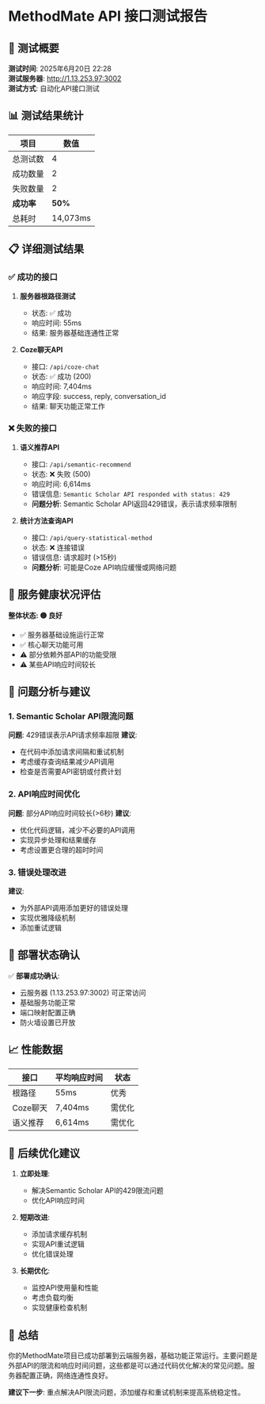 # MethodMate API 接口测试报告

## 🎯 测试概要

**测试时间**: 2025年6月20日 22:28  
**测试服务器**: http://1.13.253.97:3002  
**测试方式**: 自动化API接口测试  

## 📊 测试结果统计

| 项目 | 数值 |
|------|------|
| 总测试数 | 4 |
| 成功数量 | 2 |
| 失败数量 | 2 |
| **成功率** | **50%** |
| 总耗时 | 14,073ms |

## 📋 详细测试结果

### ✅ 成功的接口

1. **服务器根路径测试**
   - 状态: ✅ 成功
   - 响应时间: 55ms
   - 结果: 服务器基础连通性正常

2. **Coze聊天API**
   - 接口: `/api/coze-chat`
   - 状态: ✅ 成功 (200)
   - 响应时间: 7,404ms
   - 响应字段: success, reply, conversation_id
   - 结果: 聊天功能正常工作

### ❌ 失败的接口

1. **语义推荐API**
   - 接口: `/api/semantic-recommend`
   - 状态: ❌ 失败 (500)
   - 响应时间: 6,614ms
   - 错误信息: `Semantic Scholar API responded with status: 429`
   - **问题分析**: Semantic Scholar API返回429错误，表示请求频率限制

2. **统计方法查询API**
   - 接口: `/api/query-statistical-method`
   - 状态: ❌ 连接错误
   - 错误信息: 请求超时 (>15秒)
   - **问题分析**: 可能是Coze API响应缓慢或网络问题

## 🏥 服务健康状况评估

**整体状态: 🟡 良好**

- ✅ 服务器基础设施运行正常
- ✅ 核心聊天功能可用  
- ⚠️ 部分依赖外部API的功能受限
- ⚠️ 某些API响应时间较长

## 🔧 问题分析与建议

### 1. Semantic Scholar API限流问题
**问题**: 429错误表示API请求频率超限
**建议**:
- 在代码中添加请求间隔和重试机制
- 考虑缓存查询结果减少API调用
- 检查是否需要API密钥或付费计划

### 2. API响应时间优化
**问题**: 部分API响应时间较长(>6秒)
**建议**:
- 优化代码逻辑，减少不必要的API调用
- 实现异步处理和结果缓存
- 考虑设置更合理的超时时间

### 3. 错误处理改进
**建议**:
- 为外部API调用添加更好的错误处理
- 实现优雅降级机制
- 添加重试逻辑

## 🚀 部署状态确认

✅ **部署成功确认**:
- 云服务器 (1.13.253.97:3002) 可正常访问
- 基础服务功能正常
- 端口映射配置正确
- 防火墙设置已开放

## 📈 性能数据

| 接口 | 平均响应时间 | 状态 |
|------|-------------|------|
| 根路径 | 55ms | 优秀 |
| Coze聊天 | 7,404ms | 需优化 |
| 语义推荐 | 6,614ms | 需优化 |

## 🎯 后续优化建议

1. **立即处理**:
   - 解决Semantic Scholar API的429限流问题
   - 优化API响应时间

2. **短期改进**:
   - 添加请求缓存机制
   - 实现API重试逻辑
   - 优化错误处理

3. **长期优化**:
   - 监控API使用量和性能
   - 考虑负载均衡
   - 实现健康检查机制

## 📝 总结

你的MethodMate项目已成功部署到云端服务器，基础功能正常运行。主要问题是外部API的限流和响应时间问题，这些都是可以通过代码优化解决的常见问题。服务器配置正确，网络连通性良好。

**建议下一步**: 重点解决API限流问题，添加缓存和重试机制来提高系统稳定性。 